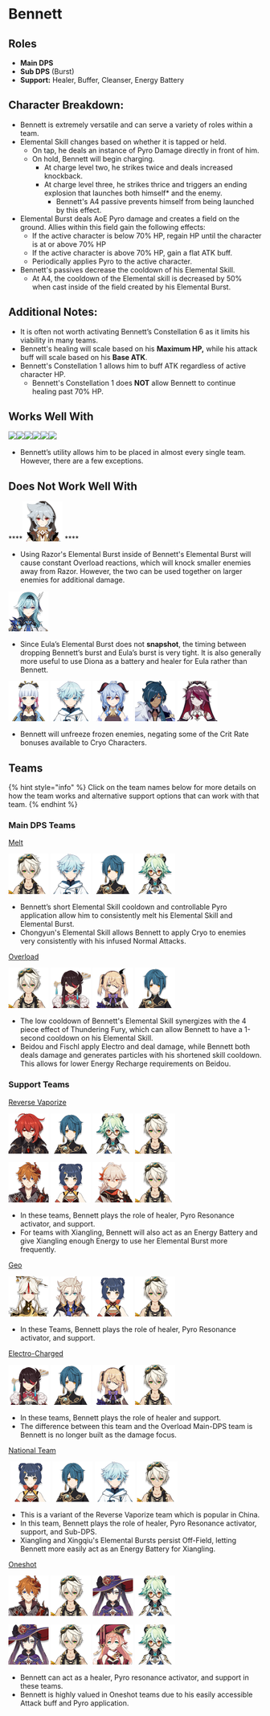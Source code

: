# Bennett

## **Roles**

* **Main DPS**
* **Sub DPS** \(Burst\)
* **Support:** Healer, Buffer, Cleanser, Energy Battery

## **Character Breakdown:**

* Bennett is extremely versatile and can serve a variety of roles within a team.
* Elemental Skill changes based on whether it is tapped or held.
  * On tap, he deals an instance of Pyro Damage directly in front of him.
  * On hold, Bennett will begin charging.
    * At charge level two, he strikes twice and deals increased knockback.
    * At charge level three, he strikes thrice and triggers an ending explosion that launches both himself\* and the enemy.
      * Bennett's A4 passive prevents himself from being launched by this effect.
* Elemental Burst deals AoE Pyro damage and creates a field on the ground. Allies within this field gain the following effects:
  * If the active character is below 70% HP, regain HP until the character is at or above 70% HP
  * If the active character is above 70% HP, gain a flat ATK buff.
  * Periodically applies Pyro to the active character.
* Bennett's passives decrease the cooldown of his Elemental Skill.
  * At A4, the cooldown of the Elemental skill is decreased by 50% when cast inside of the field created by his Elemental Burst.

## **Additional Notes:**

* It is often not worth activating Bennett’s Constellation 6 as it limits his viability in many teams.
* Bennett's healing will scale based on his **Maximum HP,** while his attack buff will scale based on his **Base ATK**. 
* Bennett's Constellation 1 allows him to buff ATK regardless of active character HP.
  * Bennett's Constellation 1 does **NOT** allow Bennett to continue healing past 70% HP.

## Works Well With

![](https://lh3.googleusercontent.com/vwzPL8yGc83AZqQ8T1QaLbBvP-HPYz1FmilKn_w5ZPl3p1wpR1FBLoGiuTA8-Rdtx_ziJVOv_0MO6TWXEwi6ulu1ZIo-4veqdrerHCriFqNMjD01SJ9gEJ874a3pHg-qUALBGYpx)![](https://lh4.googleusercontent.com/sPakhjVZmg5UeD0V-lvj-EAwFosglPy6yP-pJ0lDoBGn_RtOMJX56jeaNVDE1caufeOxyuN758ThERLQ9iO4bUfp2gmVoIRzObeSvoqH9uj9kBjXhxb3EHxSGsgAJlfDL6XHgv8-)![](https://lh5.googleusercontent.com/lqDD-ea3EXQPqh6ZJ2Y7HRZWYXeb_2U3afjBFpIqKJMcIRIvTzR7JmdGV3YIFJ4dgl8mxDOg61IuiPWGc2ojCUlb3aCM1a-FuIAWwK8Zkn18huEww_w15-mfScYcP-UzRmzO8yoN)![](https://lh6.googleusercontent.com/0cjJgRJLQTovPXO6Bwvp6VeyF2doSMszFw1OCMe-oWDxRZ9208gUOsQnSzbXsPfh-fzVdTkxLN03T2OdlQ7QeS_54kW3otujyjQR7u5DzZbENwAKoR6HD8W754LElmMkF6toNILi)![](https://lh3.googleusercontent.com/UJMCX4egpKRf4Cvj2Ztr3KyU1BSvttFPxLhH5_GnFAuUo1NHbuMbsQFeTcaMVkNin9-sIll6KX0t_6TfWbn3VH9zh1TOSp3Adjr5GfjN224Eegg-Xb5P3UlpeY0QXMgP12VpaZhe)![](https://lh3.googleusercontent.com/uHmg7086b0LgRjS9JM-IjxyCEgpLHu63COZNHEzvRXOndCDg-OEZQP-Fn0Rl8eisGfdn1ceIe4ZQr0iTI-kjsaZUwHhBxpdB-E3-u7xeh3sFS6HSN0J1MtoR4vYKx8SNWstT88l-)

* Bennett’s utility allows him to be placed in almost every single team. However, there are a few exceptions.

## **Does Not Work Well With**

\*\*\*\*![](../../.gitbook/assets/ui_avataricon_razor.png) ****

* Using Razor's Elemental Burst inside of Bennett's Elemental Burst will cause constant Overload reactions, which will knock smaller enemies away from Razor. However, the two can be used together on larger enemies for additional damage.

![](../../.gitbook/assets/ui_avataricon_eula.png) 

* Since Eula’s Elemental Burst does not **snapshot**, the timing between dropping Bennett’s burst and Eula’s burst is very tight. It is also generally more useful to use Diona as a battery and healer for Eula rather than Bennett.

![](../../.gitbook/assets/ui_avataricon_ayaka.png)  ![](../../.gitbook/assets/ui_avataricon_chongyun.png)  ![](../../.gitbook/assets/ui_avataricon_ganyu.png)  ![](../../.gitbook/assets/ui_avataricon_kaeya.png)  ![](../../.gitbook/assets/ui_avataricon_rosaria.png) 

* Bennett will unfreeze frozen enemies, negating some of the Crit Rate bonuses available to Cryo Characters.

## **Teams**

{% hint style="info" %}
Click on the team names below for more details on how the team works and alternative support options that can work with that team.
{% endhint %}

### **Main DPS Teams**

[Melt](../../teams/melt.md)

![](../../.gitbook/assets/ui_avataricon_bennett.png) ![](../../.gitbook/assets/ui_avataricon_chongyun.png) ![](../../.gitbook/assets/ui_avataricon_xingqiu.png) ![](../../.gitbook/assets/ui_avataricon_sucrose.png) 

* Bennett’s short Elemental Skill cooldown and controllable Pyro application allow him to consistently melt his Elemental Skill and Elemental Burst. 
* Chongyun's Elemental Skill allows Bennett to apply Cryo to enemies very consistently with his infused Normal Attacks.

[Overload](../../teams/overload.md)

![](../../.gitbook/assets/ui_avataricon_bennett.png)  ![](../../.gitbook/assets/ui_avataricon_beidou.png)  ![](../../.gitbook/assets/ui_avataricon_fischl.png)  ![](../../.gitbook/assets/ui_avataricon_xingqiu.png) 

* The low cooldown of Bennett's Elemental Skill synergizes with the 4 piece effect of Thundering Fury, which can allow Bennett to have a 1-second cooldown on his Elemental Skill. 
* Beidou and Fischl apply Electro and deal damage, while Bennett both deals damage and generates particles with his shortened skill cooldown. This allows for lower Energy Recharge requirements on Beidou.

### Support Teams

[Reverse Vaporize](../../teams/reverse-vaporize.md)

![](../../.gitbook/assets/ui_avataricon_diluc.png) ![](../../.gitbook/assets/ui_avataricon_xingqiu.png) ![](../../.gitbook/assets/ui_avataricon_sucrose.png) ![](../../.gitbook/assets/ui_avataricon_bennett.png) 

![](../../.gitbook/assets/ui_avataricon_tartaglia.png) ![](../../.gitbook/assets/ui_avataricon_xiangling.png) ![](../../.gitbook/assets/ui_avataricon_kazuha.png) ![](../../.gitbook/assets/ui_avataricon_bennett.png) 

* In these teams, Bennett plays the role of healer, Pyro Resonance activator, and support.
* For teams with Xiangling, Bennett will also act as an Energy Battery and give Xiangling enough Energy to use her Elemental Burst more frequently.

[Geo](../../teams/geo.md)

![](../../.gitbook/assets/ui_avataricon_ningguang.png) ![](../../.gitbook/assets/ui_avataricon_albedo.png) ![](../../.gitbook/assets/ui_avataricon_xiangling.png) ![](../../.gitbook/assets/ui_avataricon_bennett.png) 

* In these Teams, Bennett plays the role of healer, Pyro Resonance activator, and support.

[Electro-Charged](../../teams/electro-charged.md)

![](../../.gitbook/assets/ui_avataricon_beidou.png) ![](../../.gitbook/assets/ui_avataricon_xingqiu.png) ![](../../.gitbook/assets/ui_avataricon_fischl.png) ![](../../.gitbook/assets/ui_avataricon_bennett.png) 

* In these teams, Bennett plays the role of healer and support.
* The difference between this team and the Overload Main-DPS team is Bennett is no longer built as the damage focus.

​[National Team](https://genshinteambuilds.gitbook.io/teams/teams/other) ​

​ ![](../../.gitbook/assets/ui_avataricon_xiangling.png) ![](../../.gitbook/assets/ui_avataricon_xingqiu.png) ![](../../.gitbook/assets/ui_avataricon_chongyun.png) ![](../../.gitbook/assets/ui_avataricon_bennett.png) 

* This is a variant of the Reverse Vaporize team which is popular in China.
* In this team, Bennett plays the role of healer, Pyro Resonance activator, support, and Sub-DPS.
* Xiangling and Xingqiu's Elemental Bursts persist Off-Field, letting Bennett more easily act as an Energy Battery for Xiangling.

[Oneshot]()

![](../../.gitbook/assets/ui_avataricon_tartaglia.png) ![](../../.gitbook/assets/ui_avataricon_bennett.png) ![](../../.gitbook/assets/ui_avataricon_mona.png) ![](../../.gitbook/assets/ui_avataricon_sucrose.png) 

![](../../.gitbook/assets/ui_avataricon_mona.png) ![](../../.gitbook/assets/ui_avataricon_bennett.png) ![](../../.gitbook/assets/ui_avataricon_yanfei.png) ![](../../.gitbook/assets/ui_avataricon_sucrose.png) 

* Bennett can act as a healer, Pyro resonance activator, and support in these teams.
* Bennett is highly valued in Oneshot teams due to his easily accessible Attack buff and Pyro application.

